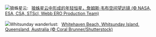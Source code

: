 ![](https://www.bing.com/th?id=OHR.TarantulaNebula_ZH-CN9340300473_UHD.jpg&w=1000)狼蛛星云:&nbsp;&ensp;[狼蛛星云中形成的年轻恒星，詹姆斯·韦布空间望远镜 (© NASA, ESA, CSA, STScI, Webb ERO Production Team)](https://www.bing.com/th?id=OHR.TarantulaNebula_ZH-CN9340300473_UHD.jpg)
<br><br/>
![](https://www.bing.com/th?id=OHR.WhitsundaySwirl_EN-US2946291997_UHD.jpg&w=1000)Whitsunday wanderlust:&nbsp;&ensp;[Whitehaven Beach, Whitsunday Island, Queensland, Australia (© Coral Brunner/Shutterstock)](https://www.bing.com/th?id=OHR.WhitsundaySwirl_EN-US2946291997_UHD.jpg)
<br><br/>
